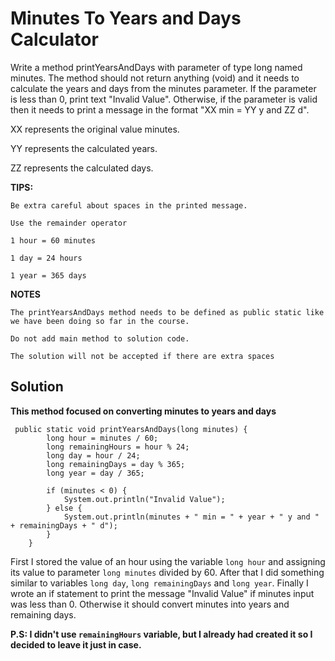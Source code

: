 # Minutes To Years and Days Calculator

Write a method printYearsAndDays with parameter of type long named minutes.
The method should not return anything (void) and it needs to calculate the years and days from the minutes parameter.
If the parameter is less than 0, print text "Invalid Value".
Otherwise, if the parameter is valid then it needs to print a message in the format "XX min = YY y and ZZ d".

XX represents the original value minutes.

YY represents the calculated years.

ZZ represents the calculated days.

**TIPS:**

    Be extra careful about spaces in the printed message.

    Use the remainder operator

    1 hour = 60 minutes

    1 day = 24 hours

    1 year = 365 days

**NOTES**

    The printYearsAndDays method needs to be defined as public static like we have been doing so far in the course.

    Do not add main method to solution code.

    The solution will not be accepted if there are extra spaces
    
## Solution
**This method focused on converting minutes to years and days**
```
 public static void printYearsAndDays(long minutes) {
        long hour = minutes / 60;
        long remainingHours = hour % 24;
        long day = hour / 24;
        long remainingDays = day % 365;
        long year = day / 365;

        if (minutes < 0) {
            System.out.println("Invalid Value");
        } else {
            System.out.println(minutes + " min = " + year + " y and " + remainingDays + " d");
        }
    }
```
First I stored the value of an hour using the variable `long hour` and assigning its value to parameter `long minutes` divided by 60.
After that I did something similar to variables `long day`, `long remainingDays` and `long year`.
Finally I wrote an if statement to print the message "Invalid Value" if minutes input was less than 0. Otherwise it should convert minutes into years and remaining days.

**P.S: I didn't use `remainingHours` variable, but I already had created it so I decided to leave it just in case.**
